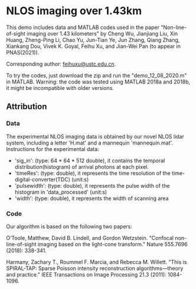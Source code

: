 # NLOS imaging over 1.43km

This demo includes data and MATLAB codes used in the paper "Non-line-of-sight imaging over 1.43 kilometers" by Cheng Wu, Jianjiang Liu, Xin Huang, Zheng-Ping Li, Chao Yu, Jun-Tian Ye, Jun Zhang, Qiang Zhang, Xiankang Dou, Vivek K. Goyal, Feihu Xu, and Jian-Wei Pan (to appear in PNAS(2021)).

Corresponding author: feihuxu@ustc.edu.cn.

To try the codes, just download the zip and run the "demo_12_08_2020.m" in MATLAB. Warning: the code was tested using MATLAB 2018a and 2018b, it might be incompatible with older versions.

## Attribution

### Data

The experimental NLOS imaging data is obtained by our novel NLOS lidar system, including a letter 'H.mat' and a mannequin 'mannequin.mat'.
Instructions for the experimental data:

- 'sig_in': (type: 64 * 64 * 512 double), it contains the temporal distribution(histogram) of arrival photons at each pixel.
- 'timeRes': (type: double), it represents the time resolution of the time-digital-converter(TDC) (unit:s)
- 'pulsewidth': (type: double), it represents the pulse width of the histogram in 'data_processed' (unit:s)
- 'width': (type: double), it represents the width of scanning area

### Code

Our algorithm is based on the following two papers:

O’Toole, Matthew, David B. Lindell, and Gordon Wetzstein. "Confocal non-line-of-sight imaging based on the light-cone transform." Nature 555.7696 (2018): 338-341.

Harmany, Zachary T., Roummel F. Marcia, and Rebecca M. Willett. "This is SPIRAL-TAP: Sparse Poisson intensity reconstruction algorithms—theory and practice." IEEE Transactions on Image Processing 21.3 (2011): 1084-1096.
